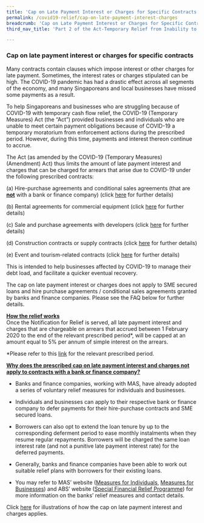 ```yaml
---
title: 'Cap on Late Payment Interest or Charges for Specific Contracts'
permalink: /covid19-relief/cap-on-late-payment-interest-charges
breadcrumb: 'Cap on Late Payment Interest or Charges for Specific Contracts'
third_nav_title: 'Part 2 of the Act-Temporary Relief from Inability to Perform Contractual Obligations'

---
```


### Cap on late payment interest or charges for specific contracts ###

Many contracts contain clauses which impose interest or other charges for late payment. Sometimes, the interest rates or charges stipulated can be high. The COVID-19 pandemic has had a drastic effect across all segments of the economy, and many Singaporeans and local businesses have missed some payments as a result.

To help Singaporeans and businesses who are struggling because of COVID-19 with temporary cash flow relief, the COVID-19 (Temporary Measures) Act (the “Act”) provided businesses and individuals who are unable to meet certain payment obligations because of COVID-19 a temporary moratorium from enforcement actions during the prescribed period. However, during this time, payments and interest thereon continue to accrue.

The Act (as amended by the COVID-19 (Temporary Measures) (Amendment) Act) thus limits the amount of late payment interest and charges that can be charged for arrears that arise due to COVID-19 under the following prescribed contracts:

   (a) Hire-purchase agreements and conditional sales agreements (that are <b><u>not</u></b> with a bank or finance company) (click [here](/covid19-relief/faq/hire-purchase-agreements) for further details) 

   (b) Rental agreements for commercial equipment (click [here](/covid19-relief/faq/rental-agreements) for further details) 

   (c) Sale and purchase agreements with developers (click [here](/covid19-relief/faq/otps-and-s-and-p-agreements) for further details)

   (d) Construction contracts or supply contracts (click [here](/covid19-relief/faq/construction) for further details)

   (e) Event and tourism-related contracts (click [here](/covid19-relief/faq/event-or-tourism-related-contract) for further details)

This is intended to help businesses affected by COVID-19 to manage their debt load, and facilitate a quicker eventual recovery.

The cap on late payment interest or charges does not apply to SME secured loans and hire purchase agreements / conditional sales agreements granted by banks and finance companies. Please see the FAQ below for further details. 

<b><u>How the relief works</u></b>
<br>Once the Notification for Relief is served, all late payment interest and charges that are chargeable on arrears that accrued between 1 February 2020 to the end of the relevant prescribed period*, will be capped at an amount equal to 5% per annum of simple interest on the arrears.

*Please refer to this [link](/covid19-relief/temporary-relief-from-inability-to-perform-contract) for the relevant prescribed period. 

<b><u>Why does the prescribed cap on late payment interest and charges not apply to contracts with a bank or finance company?</u></b>

* Banks and finance companies, working with MAS, have already adopted a series of voluntary relief measures for individuals and businesses. 

* Individuals and businesses can apply to their respective bank or finance company to defer payments for their hire-purchase contracts and SME secured loans.

* Borrowers can also opt to extend the loan tenure by up to the corresponding deferment period to ease monthly instalments when they resume regular repayments. Borrowers will be charged the same loan interest rate (and not a punitive late payment interest rate) for the deferred payments. 

* Generally, banks and finance companies have been able to work out suitable relief plans with borrowers for their existing loans.

* You may refer to MAS’ website ([Measures for Individuals](https://www.mas.gov.sg/regulation/covid-19/supporting-individuals-through-covid-19), [Measures for Businesses](https://www.mas.gov.sg/regulation/covid-19/supporting-businesses-through-covid-19)) and ABS’ website ([Special Financial Relief Programme](http://www.abs.org.sg/consumer-banking/sfrp)) for more information on the banks’ relief measures and contact details.

Click [here](/files/Illustrations_Late_Payment_Interest_Charges_Cap2.pdf) for illustrations of how the cap on late payment interest and charges applies. 
